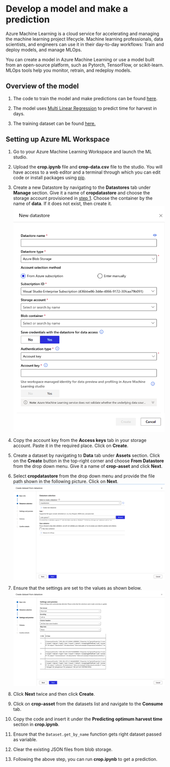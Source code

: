 # Develop a model and make a prediction

Azure Machine Learning is a cloud service for accelerating and managing the machine learning project lifecycle. Machine learning professionals, data scientists, and engineers can use it in their day-to-day workflows: Train and deploy models, and manage MLOps.

You can create a model in Azure Machine Learning or use a model built from an open-source platform, such as Pytorch, TensorFlow, or scikit-learn. MLOps tools help you monitor, retrain, and redeploy models.

## Overview of the model

1. The code to train the model and make predictions can be found [here](./code/models/crop.ipynb).

2. The model uses [Multi Linear Regression](https://www.investopedia.com/terms/m/mlr.asp#:~:text=Key%20Takeaways-,Multiple%20linear%20regression%20(MLR)%2C%20also%20known%20simply%20as%20multiple,uses%20just%20one%20explanatory%20variable.) to predict time for harvest in days.

3. The training dataset can be found [here.](./code/models/crop-data.csv)

## Setting up Azure ML Workspace

1. Go to your Azure Machine Learning Workspace and launch the ML studio.

2. Upload the **crop.ipynb** file and **crop-data.csv** file to the studio. You will have access to a web editor and a terminal through which you can edit code or install packages using [pip](https://pypi.org/project/pip/).

3. Create a new Datastore by navigating to the **Datastores** tab under **Manage** section. Give it a name of **cropdatastore** and choose the storage account provisioned in [step 1](./1-provision-resources-in-azure.md). Choose the container by the name of **data**. If it does not exist, then create it.
![Image of Datastore](./images/Datastore.png)

4. Copy the account key from the **Access keys** tab in your storage account. Paste it in the required place. Click on **Create**.


5. Create a dataset by navigating to **Data** tab under **Assets** section. Click on the **Create** button in the top-right corner and choose **From Datastore** from the drop down menu. Give it a name of **crop-asset** and click **Next**.

6. Select **cropdatastore** from the drop down menu and provide the file path shown in the following picture. Click on **Next**.
![Image of Dataset](./images/Dataset.png)

7. Ensure that the settings are set to the values as shown below.
![Settings and Preview page](./images/Preview.png)

8. Click **Next** twice and then click **Create**.

9. Click on **crop-asset** from the datasets list and navigate to the **Consume** tab.

10. Copy the code and insert it under the **Predicting optimum harvest time** section in **crop.ipynb**.

11. Ensure that the `Dataset.get_by_name` function gets right dataset passed as variable.

12. Clear the existing JSON files from blob storage.

13. Following the above step, you can run **crop.ipynb** to get a prediction.
